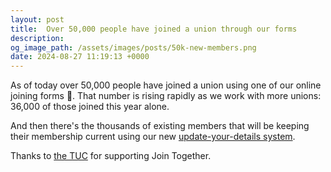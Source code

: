 ```yaml
---
layout: post
title:  Over 50,000 people have joined a union through our forms
description:
og_image_path: /assets/images/posts/50k-new-members.png
date: 2024-08-27 11:19:13 +0000
---
```


As of today over 50,000 people have joined a union using one of our online joining forms 🎉. That number is rising
rapidly as we work with more unions: 36,000 of those joined this year alone.

And then there's the thousands of existing members that will be keeping their membership current using our new [update-your-details system](/post/2024-08-27-updating-member-details/).

Thanks to [the TUC](https://www.tuc.org.uk) for supporting Join Together.
